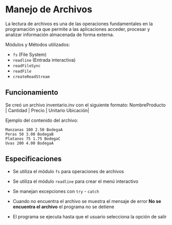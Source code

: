 # Manejo de Archivos
La lectura de archivos es una de las operaciones fundamentales en la programación ya que permite a las aplicaciones acceder, procesar y analizar información almacenada de forma externa. 

Módulos y Métodos utilizados: 
* ```fs``` (File System)
* ```readline``` (Entrada interactiva)
* ```readFileSync```
* ```readFile```
* ```createReadStream```


## Funcionamiento
Se creó un archivo inventario.inv con el siguiente formato: 
NombreProducto | Cantidad | Precio | Unitario Ubicación|

Ejemplo del contenido del archivo: 

```
Manzanas 100 2.50 BodegaA
Peras 50 3.00 BodegaB
Platanos 75 1.75 BodegaC
Uvas 200 4.00 BodegaA
```

## Especificaciones
* Se utiliza el módulo ```fs``` para operaciones de archivos

* Se utiliza el módulo ```readline``` para crear el menú interactivo

* Se manejan excepciones con ```try``` - ```catch```

* Cuando no encuentra el archivo se muestra el mensaje de error __No se encuentra el archivo__ el programa no se detiene

* El programa se ejecuta hasta que el usuario selecciona la opción de salir